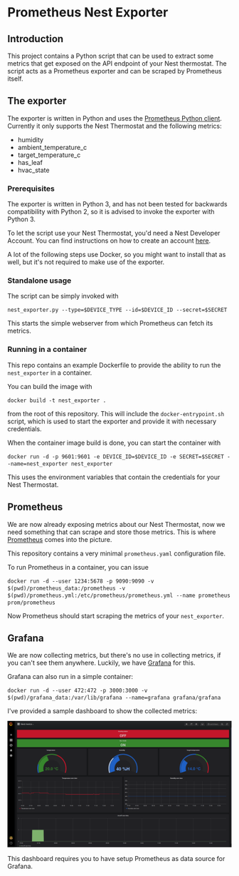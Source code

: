 # Prometheus Nest Exporter

## Introduction

This project contains a Python script that can be used to extract some metrics that get exposed on the API endpoint of your Nest thermostat. The script acts as a Prometheus exporter and can be scraped by Prometheus itself. 

## The exporter

The exporter is written in Python and uses the [Prometheus Python client][0]. Currently it only supports the Nest Thermostat and the following metrics:

  * humidity
  * ambient_temperature_c
  * target_temperature_c
  * has_leaf
  * hvac_state

### Prerequisites

The exporter is written in Python 3, and has not been tested for backwards compatibility with Python 2, so it is advised to invoke the exporter with Python 3. 

To let the script use your Nest Thermostat, you'd need a Nest Developer Account. You can find instructions on how to create an account [here][1].

A lot of the following steps use Docker, so you might want to install that as well, but it's not required to make use of the exporter.

### Standalone usage

The script can be simply invoked with

```
nest_exporter.py --type=$DEVICE_TYPE --id=$DEVICE_ID --secret=$SECRET
```

This starts the simple webserver from which Prometheus can fetch its metrics. 

### Running in a container

This repo contains an example Dockerfile to provide the ability to run the `nest_exporter` in a container. 

You can build the image with 

```
docker build -t nest_exporter .
```

from the root of this repository. This will include the `docker-entrypoint.sh` script, which is used to start the exporter and provide it with necessary credentials. 

When the container image build is done, you can start the container with

```
docker run -d -p 9601:9601 -e DEVICE_ID=$DEVICE_ID -e SECRET=$SECRET --name=nest_exporter nest_exporter
```

This uses the environment variables that contain the credentials for your Nest Thermostat. 
## Prometheus

We are now already exposing metrics about our Nest Thermostat, now we need something that can scrape and store those metrics. This is where [Prometheus][2] comes into the picture. 

This repository contains a very minimal `prometheus.yaml` configuration file. 

To run Prometheus in a container, you can issue

```
docker run -d --user 1234:5678 -p 9090:9090 -v $(pwd)/prometheus_data:/prometheus -v $(pwd)/prometheus.yml:/etc/prometheus/prometheus.yml --name prometheus prom/prometheus
```

Now Prometheus should start scraping the metrics of your `nest_exporter`.

## Grafana

We are now collecting metrics, but there's no use in collecting metrics, if you can't see them anywhere. Luckily, we have [Grafana][3] for this.

Grafana can also run in a simple container:

```
docker run -d --user 472:472 -p 3000:3000 -v $(pwd)/grafana_data:/var/lib/grafana --name=grafana grafana/grafana
```

I've provided a sample dashboard to show the collected metrics:

![Example Grafana Dashboard][grafana_dashboard]

This dashboard requires you to have setup Prometheus as data source for Grafana.

[0]: https://github.com/prometheus/client_python
[1]: https://codelabs.developers.google.com/codelabs/wwn-api-quickstart
[2]: https://prometheus.io/
[3]: https://grafana.com/
[grafana_dashboard]: images/dashboard.png
